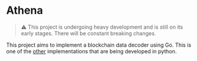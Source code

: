 # Athena

> ⚠️  This project is undergoing heavy development and is still on its early stages. There will be constant breaking changes.

This project aims to implement a blockchain data decoder using Go. This is one of the [other](https://github.com/NethermindEth/entro) implementations that are being developed in python.
